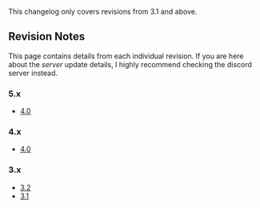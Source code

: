 This changelog only covers revisions from 3.1 and above.
## Revision Notes
This page contains details from each individual revision. If you are here about the *server* update details, I highly recommend checking the discord server instead.

### 5.x
- [4.0](https://notashelf.github.io/qtdocs/rev/5.0/)
### 4.x
- [4.0](https://notashelf.github.io/qtdocs/rev/4.0/)

### 3.x
- [3.2](https://notashelf.github.io/qtdocs/rev/3.2/)
- [3.1](https://notashelf.github.io/qtdocs/rev/3.1/)